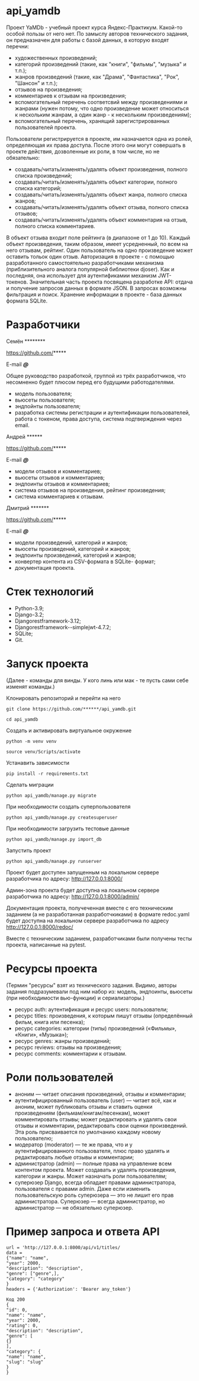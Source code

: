 # api_yamdb

Проект YaMDb - учебный проект курса Яндекс-Практикум. Какой-то особой пользы от него нет.
По замыслу авторов технического задания, он предназначен для работы с базой данных, в которую входят перечни:
- художественных произведений;
- категорий произведений (такие, как "книги", "фильмы", "музыка" и т.п.);
- жанров произведений (такие, как "Драма", "Фантастика", "Рок", "Шансон" и т.п.);
- отзывов на произведения;
- комментариев к отзывам на произведения;
- вспомогательный перечень соответсвий между произведениями и жанрами (нужен потому, что одно произведение может относиться к нескольким жанрам, а один жанр - к нескольким произведениям);
- вспомогательный перечень, хранящий зарегистрированных пользователей проекта.

Пользователи регистрируется в проекте, им назначается одна из ролей, определяющая их права доступа. После этого они могут совершать в проекте действия, дозволенные их роли, в том числе, но не обязательно:
- создавать/читать/изменять/удалять объект произведения, полного списка произведений;
- создавать/читать/изменять/удалять объект категории, полного списка категорий;
- создавать/читать/изменять/удалять объект жанра, полного списка жанров;
- создавать/читать/изменять/удалять объект отзыва, полного списка отзывов;
- создавать/читать/изменять/удалять объект комментария на отзыв, полного списка комментариев.

В объект отзыва входит поле рейтинга (в диапазоне от 1 до 10). Каждый объект произведения, таким образом, имеет усредненный, по всем на него отзывам, рейтинг.
Один пользователь на одно произведение может оставить тольок один отзыв.
Авторизация в проекте - с помощью разработанного самостоятельно разработчиками механизма (приблизительного аналога популярной библиотеки djoser). Как и последняя, она использует для аутентификамии механизм JWT-токенов.
Значительная часть проекта посвящена разработке API: отдача и получение запросов данных в формате JSON.
В запросах возможны фильтрация и поиск.
Хранение информации в проекте - база данных формата SQLite.


# Разработчики

Семён ********

https://github.com/*****

E-mail *****@*****

Общее руководство разработкой, группой из трёх разработчиков, что несомненно будет плюсом перед его будущими работодателями.
- модель пользователя;
- вьюсеты пользователя;
- эндпойнты пользователя;
- разработка системы регистрации и аутентификации пользователей, работа с токеном, права доступа, система подтверждения через email.

Андрей ******

https://github.com/*****

E-mail *****@*****

- модели отзывов и комментариев;
- вьюсеты отзывов и комментариев;
- эндпоинты отзывов и комментариев;
- система отзывов на произведения, рейтинг произведения;
- система комментариев к отзывам.

Дмитрий *******

https://github.com/*****

E-mail *****@*****

- модели произведений, категорий и жанров;
- вьюсеты произведений, категорий и жанров;
- эндпоинты произведений, категорий и жанров;
- конвертер контента из CSV-формата в SQLite- формат;
- документация проекта.


# Стек технологий

- Python-3.9;
- Django-3.2;
- Djangorestframework-3.12;
- Djangorestframework--simplejwt-4.7.2;
- SQLite;
- Git.

# Запуск проекта

(Далее - команды для винды. У кого линь или мак - те пусть сами себе изменят команды.)

Клонировать репозиторий и перейти на него

```
git clone https://github.com/******/api_yamdb.git
```

```
cd api_yamdb
```

Создать и активировать виртуальное окружение

```
python -m venv venv
```

```
source venv/Scripts/activate
```

Устанавить зависимости

```
pip install -r requirements.txt
```

Сделать миграции

```
python api_yamdb/manage.py migrate
```

При необходимости создать суперпользователя

```
python api_yamdb/manage.py createsuperuser
```

При необходимости загрузить тестовые данные
  
```
python api_yamdb/manage.py import_db
```

Запустить проект

```
python api_yamdb/manage.py runserver
```

Проект будет доступен запущенным на локальном сервере разработчика по адресу:
http://127.0.0.1:8000/

Админ-зона проекта будет доступна на локальном сервере разработчика по адресу:
http://127.0.0.1:8000/admin/

Документация проекта, получеченная вместе с его техническим заданием (а не разработанная разработчкиками) в формате redoc.yaml будет доступна на локальном сервере разработчика по адресу
http://127.0.0.1:8000/redoc/

Вместе с техническим заданием, разработчиками были получены тесты проекта, написанные на pytest.

# Ресурсы проекта

(Термин "ресурсы" взят из технического задания. Видимо, авторы задания подразумевали под ним набор из: модель, эндпоинты, вьюсеты (при необходимости вью-функции) и сериализаторы.)
- ресурс auth: аутентификация и ресурс users: пользователи;
- ресурс titles: произведения, к которым пишут отзывы (определённый фильм, книга или песенка);
- ресурс categories: категории (типы) произведений («Фильмы», «Книги», «Музыка»);
- ресурс genres: жанры произведений;
- ресурс reviews: отзывы на произведения;
- ресурс comments: комментарии к отзывам.

# Роли пользователей

- аноним — читает описания произведений, отзывы и комментарии;
- аутентифицированный пользователь (user) — читает всё, как и аноним, может публиковать отзывы и ставить оценки произведениям (фильмам/книгам/песенкам), может комментировать отзывы; может редактировать и удалять свои отзывы и комментарии, редактировать свои оценки произведений. Эта роль присваивается по умолчанию каждому новому пользователю;
- модератор (moderator) — те же права, что и у аутентифицированного пользователя, плюс право удалять и редактировать любые отзывы и комментарии;
- администратор (admin) — полные права на управление всем контентом проекта. Может создавать и удалять произведения, категории и жанры. Может назначать роли пользователям;
- суперюзер Django, всегда обладает правами администратора, пользователя с правами admin. Даже если изменить пользовательскую роль суперюзера — это не лишит его прав администратора. Суперюзер — всегда администратор, но администратор — не обязательно суперюзер.

# Пример запроса и ответа API

```
url = 'http://127.0.0.1:8000/api/v1/titles/  
data =
{"name": "name",
"year": 2000,
"description": "description",
"genre": ["genre",],
"category": "category"
}  
headers = {'Authorization': 'Bearer any_token'}  
```
```
Код 200
{
"id": 0,
"name": "name",
"year": 2000,
"rating": 0,
"description": "description",
"genre": [
{}
],
"category": {
"name": "name",
"slug": "slug"
}
}
```
